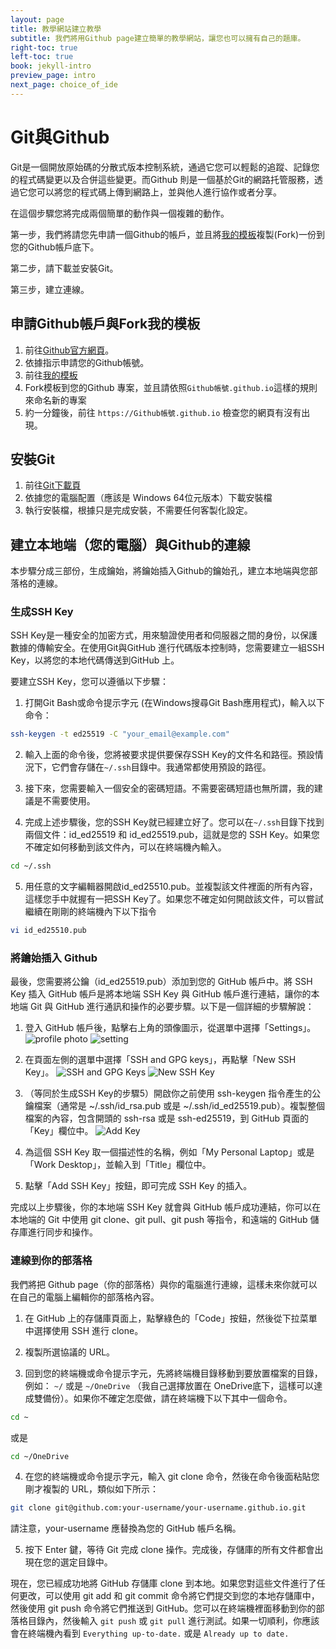 ```yaml
---
layout: page
title: 教學網站建立教學
subtitle: 我們將用Github page建立簡單的教學網站，讓您也可以擁有自己的題庫。
right-toc: true
left-toc: true
book: jekyll-intro
preview_page: intro
next_page: choice_of_ide
---
```


# Git與Github

Git是一個開放原始碼的分散式版本控制系統，通過它您可以輕鬆的追蹤、記錄您的程式碼變更以及合併這些變更。而Github 則是一個基於Git的網路托管服務，透過它您可以將您的程式碼上傳到網路上，並與他人進行協作或者分享。

在這個步驟您將完成兩個簡單的動作與一個複雜的動作。

第一步，我們將請您先申請一個Github的帳戶，並且將[我的模板](https://github.com/junwenwaynepeng/jekyll-template)複製(Fork)一份到您的Github帳戶底下。

第二步，請下載並安裝Git。

第三步，建立連線。

## 申請Github帳戶與Fork我的模板

1. 前往[Github官方網頁](https://github.com/)。
2. 依據指示申請您的Github帳號。
3. 前往[我的模板](https://github.com/junwenwaynepeng/jekyll-template)
4. Fork模板到您的Github 專案，並且請依照`Github帳號.github.io`這樣的規則來命名新的專案
5. 約一分鐘後，前往 `https://Github帳號.github.io` 檢查您的網頁有沒有出現。

## 安裝Git

1. 前往[Git下載頁](https://git-scm.com/downloads)
2. 依據您的電腦配置（應該是 Windows 64位元版本）下載安裝檔
3. 執行安裝檔，根據只是完成安裝，不需要任何客製化設定。

## 建立本地端（您的電腦）與Github的連線

本步驟分成三部份，生成鑰始，將鑰始插入Github的鑰始孔，建立本地端與您部落格的連線。

### 生成SSH Key

SSH Key是一種安全的加密方式，用來驗證使用者和伺服器之間的身份，以保護數據的傳輸安全。在使用Git與GitHub 進行代碼版本控制時，您需要建立一組SSH Key，以將您的本地代碼傳送到GitHub 上。

要建立SSH Key，您可以遵循以下步驟：

1. 打開Git Bash或命令提示字元 (在Windows搜尋Git Bash應用程式)，輸入以下命令：
```bash
ssh-keygen -t ed25519 -C "your_email@example.com"
```
2. 輸入上面的命令後，您將被要求提供要保存SSH Key的文件名和路徑。預設情況下，它們會存儲在`~/.ssh`目錄中。我通常都使用預設的路徑。

3. 接下來，您需要輸入一個安全的密碼短語。不需要密碼短語也無所謂，我的建議是不需要使用。

4. 完成上述步驟後，您的SSH Key就已經建立好了。您可以在`~/.ssh`目錄下找到兩個文件：id_ed25519 和 id_ed25519.pub，這就是您的 SSH Key。如果您不確定如何移動到該文件內，可以在終端機內輸入。
```bash
cd ~/.ssh
```

5. 用任意的文字編輯器開啟id_ed25510.pub。並複製該文件裡面的所有內容，這樣您手中就握有一把SSH Key了。如果您不確定如何開啟該文件，可以嘗試繼續在剛剛的終端機內下以下指令
```bash
vi id_ed25510.pub
```

### 將鑰始插入 Github 

最後，您需要將公鑰（id_ed25519.pub）添加到您的 GitHub 帳戶中。將 SSH Key 插入 GitHub 帳戶是將本地端 SSH Key 與 GitHub 帳戶進行連結，讓你的本地端 Git 與 GitHub 進行通訊和操作的必要步驟。以下是一個詳細的步驟解說：

1. 登入 GitHub 帳戶後，點擊右上角的頭像圖示，從選單中選擇「Settings」。
![profile photo](/img/github_ssh_1.jpg)
![setting](/img/github_ssh_2.png)


2. 在頁面左側的選單中選擇「SSH and GPG keys」，再點擊「New SSH Key」。
![SSH and GPG Keys](/img/github_ssh_3.png)
![New SSH Key](/img/github_ssh_4.jpg)

3. （等同於生成SSH Key的步驟5）開啟你之前使用 ssh-keygen 指令產生的公鑰檔案（通常是 ~/.ssh/id_rsa.pub 或是 ~/.ssh/id_ed25519.pub）。複製整個檔案的內容，包含開頭的 ssh-rsa 或是 ssh-ed25519，到 GitHub 頁面的「Key」欄位中。
![Add Key](/img/github_ssh_5.png)

4. 為這個 SSH Key 取一個描述性的名稱，例如「My Personal Laptop」或是「Work Desktop」，並輸入到「Title」欄位中。

5. 點擊「Add SSH Key」按鈕，即可完成 SSH Key 的插入。

完成以上步驟後，你的本地端 SSH Key 就會與 GitHub 帳戶成功連結，你可以在本地端的 Git 中使用 git clone、git pull、git push 等指令，和遠端的 GitHub 儲存庫進行同步和操作。

### 連線到你的部落格

我們將把 Github page（你的部落格）與你的電腦進行連線，這樣未來你就可以在自己的電腦上編輯你的部落格內容。

1. 在 GitHub 上的存儲庫頁面上，點擊綠色的「Code」按鈕，然後從下拉菜單中選擇使用 SSH 進行 clone。

2. 複製所選協議的 URL。

3. 回到您的終端機或命令提示字元，先將終端機目錄移動到要放置檔案的目錄，例如： `~/` 或是 `~/OneDrive` （我自己選擇放置在 OneDrive底下，這樣可以達成雙備份）。如果你不確定怎麼做，請在終端機下以下其中一個命令。
```bash
cd ~
```
或是
```bash
cd ~/OneDrive
```

4. 在您的終端機或命令提示字元，輸入 git clone 命令，然後在命令後面粘貼您剛才複製的 URL，類似如下所示：
```bash
git clone git@github.com:your-username/your-username.github.io.git
```
請注意，your-username 應替換為您的 GitHub 帳戶名稱。

5. 按下 Enter 鍵，等待 Git 完成 clone 操作。完成後，存儲庫的所有文件都會出現在您的選定目錄中。

現在，您已經成功地將 GitHub 存儲庫 clone 到本地。如果您對這些文件進行了任何更改，可以使用 git add 和 git commit 命令將它們提交到您的本地存儲庫中，然後使用 git push 命令將它們推送到 GitHub。您可以在終端機裡面移動到你的部落格目錄內，然後輸入 `git push` 或 `git pull` 進行測試。如果一切順利，你應該會在終端機內看到 `Everything up-to-date.` 或是 `Already up to date.`
